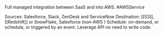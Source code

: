 Full managed integration between SaaS and into AWS. #AWSService 

Sources: Salesforce, Slack, ZenDesk and ServiceNow
Destination: [[S3]], [[Redshift]] or SnowFlake, Salesforce (non-AWS )
Schedule: on-demand, or schedule, or triggered by an event.
Leverage API no need to write code.
